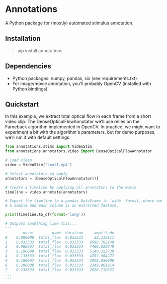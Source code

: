 # Annotations

A Python package for (mostly) automated stimulus annotation.

## Installation

> pip install annotations

## Dependencies

* Python packages: numpy, pandas, six (see requirements.txt)
* For image/movie annotation, you'll probably OpenCV (installed with Python bindings)

## Quickstart

In this example, we extract total optical flow in each frame from a short video clip. The DenseOpticalFlowAnnotator we'll use relies on the Farneback algorithm implemented in OpenCV. In practice, we might want to experiment a bit with the algorithm's parameters, but for demo purposes, we'll run it with default settings.

```python
from annotations.stims import VideoStim
from annotations.annotators.video import DenseOpticalFlowAnnotator

# Load video
video = VideoStim('small.mp4')

# Select annotators to apply
annotators = [DenseOpticalFlowAnnotator()]

# Create a timeline by applying all annotators to the movie
timeline = video.annotate(annotators)

# Export the timeline to a pandas DataFrame in 'wide' format, where each row is
# a sample and each column is an extracted feature.

print(timeline.to_df(format='long'))

# Outputs something like this...
'''
        onset        name  duration     amplitude
0    0.000000  total_flow  0.033333     22.312111
1    0.033333  total_flow  0.033333   9690.702148
2    0.066667  total_flow  0.033333   7466.022949
3    0.100000  total_flow  0.033333   5140.323730
4    0.133333  total_flow  0.033333   4702.884277
5    0.166667  total_flow  0.033333   2828.656006
6    0.200000  total_flow  0.033333   2349.961914
7    0.233333  total_flow  0.033333   2020.710327
...
'''

```
